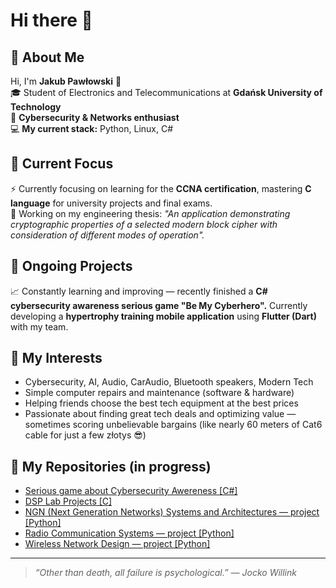 # Hi there 👋

## 👤 About Me

Hi, I'm **Jakub Pawłowski** 👋  
🎓 Student of Electronics and Telecommunications at **Gdańsk University of Technology**  
🔐 **Cybersecurity & Networks enthusiast**  
💻 **My current stack:** Python, Linux, C#  

## 🎯 Current Focus

⚡ Currently focusing on learning for the **CCNA certification**, mastering **C language** for university projects and final exams.  
📝 Working on my engineering thesis: *"An application demonstrating cryptographic properties of a selected modern block cipher with consideration of different modes of operation".*  

## 🚀 Ongoing Projects

📈 Constantly learning and improving — recently finished a **C# cybersecurity awareness serious game "Be My Cyberhero".** Currently developing a **hypertrophy training mobile application** using **Flutter (Dart)** with my team.

## 🔎 My Interests

- Cybersecurity, AI, Audio, CarAudio, Bluetooth speakers, Modern Tech  
- Simple computer repairs and maintenance (software & hardware)  
- Helping friends choose the best tech equipment at the best prices  
- Passionate about finding great tech deals and optimizing value — sometimes scoring unbelievable bargains (like nearly 60 meters of Cat6 cable for just a few złotys 😎)  

## 📂 My Repositories (in progress)
- [Serious game about Cybersecurity Awereness [C#]](https://github.com/PawlowskiJakub/BeMyCyberHero)
- [DSP Lab Projects [C]](link_to_repo)   
- [NGN (Next Generation Networks) Systems and Architectures — project [Python]](link_to_repo)  
- [Radio Communication Systems — project [Python]](link_to_repo)  
- [Wireless Network Design — project [Python]](link_to_repo)  

---


> *“Other than death, all failure is psychological.” — Jocko Willink*

